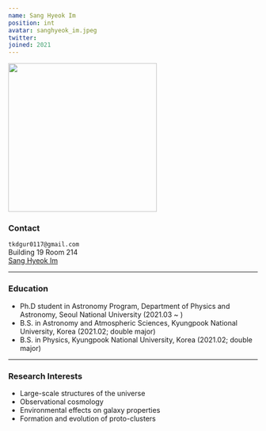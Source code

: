 ```yaml
---
name: Sang Hyeok Im
position: int
avatar: sanghyeok_im.jpeg
twitter:
joined: 2021
---
```


<img width="300" src="{{site.baseurl}}/images/people/{{page.avatar}}" data-action="zoom">

### Contact

<i class="fa fa-envelope-o"></i>  `tkdgur0117@gmail.com`<br>
<i class="fa fa-building"></i> Building 19 Room 214 <br> 
<a href="https://imsang97.github.io"><i class="fa fa-home" aria-hidden="true"></i> Sang Hyeok Im </a><br>

<hr>

### Education

* Ph.D student in Astronomy Program, Department of Physics and Astronomy, Seoul National University (2021.03 ~ )
* B.S. in Astronomy and Atmospheric Sciences, Kyungpook National University, Korea (2021.02; double major)
* B.S. in Physics, Kyungpook National University, Korea (2021.02; double major)

<hr>

### Research Interests

* Large-scale structures of the universe
* Observational cosmology
* Environmental effects on galaxy properties
* Formation and evolution of proto-clusters
